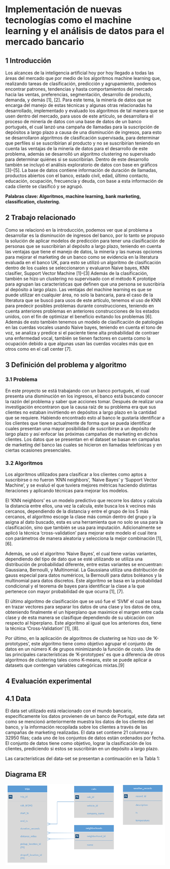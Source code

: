 # Implementación de nuevas tecnologías como el machine learning y el análisis de datos para el mercado bancario

## 1 Introducción

Los alcances de la inteligencia artificial hoy por hoy llegado a todas las áreas del mercado que por medio de los algoritmos machine learning que, realizando tareas de clasificación, predicción y agrupamiento, podemos encontrar patrones, tendencias y hasta comportamientos del mercado hacia las ventas, preferencias, segmentación, desarrollo de producto, demanda, y demás [1], [2]. Para este tema, la minería de datos que se encarga del manejo de estas técnicas y algunas otras relacionadas ha desarrollado, implementado y evaluado los algoritmos de tal manera que se usen dentro del mercado, para usos de este artículo, se desarrollara el proceso de minería de datos con una base de datos de un banco portugués, el cual lanzó una campaña de llamadas para la suscripción de depósitos a largo plazo a causa de una disminución de ingresos, para esto se desarrollaron algoritmos de clasificación supervisada, para determinar que perfiles si se suscribirían al producto y no se suscribirían teniendo en cuenta las ventajas de la minería de datos para el desarrollo de este problema, además se desarrolló un algoritmo clustering no supervisado para determinar quiénes si se suscribirían. Dentro de este desarrollo también se incluyó el análisis exploratorio de datos con base en gráficos [3]–[5]. La base de datos contiene información de duración de llamadas, productos abiertos con el banco, estado civil, edad, último contacto, educación, ocupación, frecuencia y deuda, con base a esta información de cada cliente se clasificó y se agrupó.

**Palabras clave: Algoritmos, machine learning, bank marketing, classification, clustering.**

## 2 Trabajo relacionado

Como se relacionó en la introducción, podemos ver que al problema a desarrollar es la disminución de ingresos del banco, por lo tanto se propuso la solución de aplicar modelos de predicción para tener una clasificación de personas que se suscribirían al depósito a largo plazo, teniendo en cuenta las ventajas que tiene el manejo de datos, la minería y las nuevas opciones para mejorar el marketing de un banco como se evidencia en la literatura evaluada en el banco UK, para esto se utilizó un algoritmo de clasificación dentro de los cuales se seleccionaron y evaluaron Naive bayes, KNN clasifier, Support Vector Machine [1]–[3]
Además de la clasificación, también se hizo un clustering no supervisado con el método K prototipe para agrupan las características que definen que una persona se suscribiría al depósito a largo plazo. Las ventajas del machine learning es que se puede utilizar en cualquier área, no solo la bancaria, para el caso de la literatura que se buscó para usos de este artículo, tenemos el uso de KNN para predecir posibles problemas durante construcciones, teniendo en cuenta anteriores problemas en anteriores construcciones de los estados unidos, con el fin de optimizar el beneficio evitando los problemas [6]. Además de esto también tenemos un modelo de clasificación de patologías en las cuerdas vocales usando Naive bayes, teniendo en cuenta el tono de voz, se analiza y predice si el paciente tiene alta probabilidad de contraer una enfermedad vocal, también se tienen factores en cuenta como la ocupación debido a que algunas usan las cuerdas vocales más que en otros como en el call center [7].

## 3 Definición del problema y algoritmo

### 3.1 Problema

En este proyecto se está trabajando con un banco portugués, el cual presenta una disminución en los ingresos, el banco está buscando conocer la razón del problema y saber que acciones tomar. Después de realizar una investigación encontraron que la causa raíz de su problema era que sus clientes no estaban invirtiendo en depósitos a largo plazo en la cantidad que se requiere. Habiendo encontrado esto al banco le gustaría identificar a los clientes que tienen actualmente de forma que se pueda identificar cuales presentan una mayor posibilidad de suscribirse a un depósito de largo plazo y así enfocar las próximas campañas de marketing en dichos clientes.
Los datos que se presentan en el dataset se basan en campañas de marketing del banco las cuales se hicieron en llamadas telefónicas y en ciertas ocasiones presenciales.

### 3.2 Algoritmos

Los algoritmos utilizados para clasificar a los clientes como aptos a suscribirse o no fueron ‘KNN neighbors’, ‘Naive Bayes’ y ‘Support Vector Machine’, y se evaluó el que tuviera mejores métricas haciendo distintas iteraciones y aplicando técnicas para mejorar los modelos.

El ‘KNN neighbors’ es un modelo predictivo que recorre los datos y calcula la distancia entre ellos, una vez la calcula, este busca los k vecinos más cercanos, dependiendo de la distancia y entre el grupo de los 5 más cercanos, el algoritmo escoge la clase más común dentro del grupo y la asigna al dato buscado, esta es una herramienta que no solo se usa para la clasificación, sino que también se usa para imputación. Adicionalmente se aplicó la técnica ‘cross-validation’ para mejorar este modelo el cual itera con parámetros de manera aleatoria y selecciona la mejor combinación [1], [6].

Además, se usó el algoritmo ‘Naive Bayes’, el cual tiene varias variantes, dependiendo del tipo de dato que se esté utilizando se utiliza una distribución de probabilidad diferente, entre estas variantes se encuentran: Gaussiana, Bernoulli, y Multinomial. La Gaussiana utiliza una distribución de gauss especial para datos numéricos, la Bernoulli para datos boléanos y la multinomial para datos discretos. Este algoritmo se basa en la probabilidad condicional y el teorema de bayes para identificar la clase a la que pertenece con mayor probabilidad de que ocurra [1], [7].

El último algoritmo de clasificación que se usó fue el ‘SVM’ el cual se basa en trazar vectores para separar los datos de una clase y los datos de otra, obteniendo finalmente el un hiperplano que maximice el margen entre cada clase y de esta manera se clasifique dependiendo de su ubicación con respecto al hiperplano. Este algoritmo al igual que los anteriores dos, tiene la técnica ‘Cross-Validation’ [1], [8].

Por último, en la aplicación de algoritmos de clustering se hizo uso de ‘K-prototypes’, este algoritmo tiene como objetivo agrupar el conjunto de datos en un número K de grupos minimizando la función de costo. Una de las principales características de ‘K-prototypes’ es que a diferencia de otros algoritmos de clustering tales como K-means, este se puede aplicar a datasets que contengan variables categóricas mixtas.[9]

## 4 Evaluación experimental

## 4.1 Data

El data set utilizado está relacionado con el mundo bancario, específicamente los datos provienen de un banco de Portugal, este data set como se mencionó anteriormente muestra los datos de los clientes del banco, y la información recopilada sobre los clientes a través de las campañas de marketing realizadas. El data set contiene 21 columnas y 32950 filas; cada uno de los conjuntos de datos están ordenados por fecha. El conjunto de datos tiene como objetivo, lograr la clasificación de los clientes, prediciendo si estos se suscribirán en un depósito a largo plazo.

Las características del data-set se presentan a continuación en la Tabla 1:

## Diagrama ER

![Alt text](https://github.com/santicar1809/zuber/blob/master/datasets/238116676-2edba3f3-131c-40eb-b0d0-273d6213d7db.png)